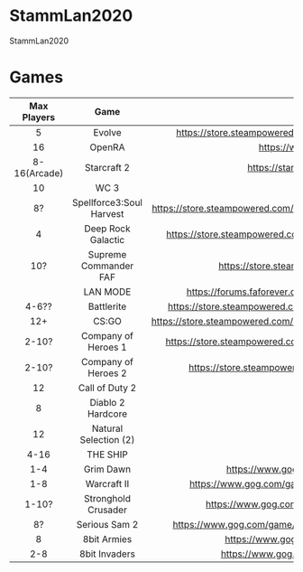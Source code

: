 # StammLan2020
StammLan2020


# Games

| Max Players |  Game  | URL |
|:-----------:|:------:|:---:|
|      5      | Evolve |  https://store.steampowered.com/app/273350/Evolve_Stage_2/   |
|      16     | OpenRA |   https://www.openra.net/  |
|      8-16(Arcade)    | Starcraft 2 |   https://starcraft2.com/de-de/  |
|     10      | WC 3   | |
|     8?      | Spellforce3:Soul Harvest | https://store.steampowered.com/app/817540/SpellForce_3_Soul_Harvest/ |
|     4       | Deep Rock Galactic  | https://store.steampowered.com/app/548430/Deep_Rock_Galactic/ |
| 10? |Supreme Commander FAF| https://store.steampowered.com/app/9420 |
| | LAN MODE | https://forums.faforever.com/viewtopic.php?f=2&t=15978 | 
| 4-6??| Battlerite | https://store.steampowered.com/app/504370/Battlerite/?l=german |
| 12+ | CS:GO | https://store.steampowered.com/app/730/CounterStrike_Global_Offensive/ |
| 2-10?| Company of Heroes 1 | https://store.steampowered.com/app/228200/Company_of_Heroes/ |
| 2-10? | Company of Heroes 2 | https://store.steampowered.com/agecheck/app/231430/ |
| 12 | Call of Duty 2 | ... |
| 8 | Diablo 2 Hardcore | |
| 12 | Natural Selection (2) | |
| 4-16 | THE SHIP | |
| 1-4 | Grim Dawn | https://www.gog.com/game/grim_dawn |
| 1-8 | Warcraft II | https://www.gog.com/game/warcraft_2_battlenet_edition | 
| 1-10?| Stronghold Crusader | https://www.gog.com/game/stronghold_crusader |
| 8? | Serious Sam 2 | https://www.gog.com/game/serious_sam_the_second_encounter |
| 8 | 8bit Armies | https://www.gog.com/game/8bit_armies |
| 2-8| 8bit Invaders | https://www.gog.com/game/8bit_invaders |
